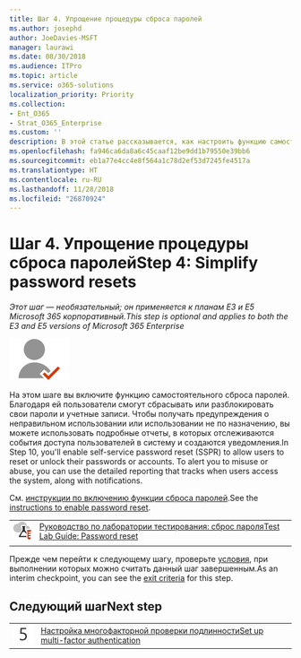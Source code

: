 ```yaml
---
title: Шаг 4. Упрощение процедуры сброса паролей
ms.author: josephd
author: JoeDavies-MSFT
manager: laurawi
ms.date: 08/30/2018
ms.audience: ITPro
ms.topic: article
ms.service: o365-solutions
localization_priority: Priority
ms.collection:
- Ent_O365
- Strat_O365_Enterprise
ms.custom: ''
description: В этой статье рассказывается, как настроить функцию самостоятельного сброса паролей для Azure AD.
ms.openlocfilehash: fa946ca6da8a6c45caaf12be9dd1b79550e39bb6
ms.sourcegitcommit: eb1a77e4cc4e8f564a1c78d2ef53d7245fe4517a
ms.translationtype: HT
ms.contentlocale: ru-RU
ms.lasthandoff: 11/28/2018
ms.locfileid: "26870924"
---
```

# <a name="step-4-simplify-password-resets"></a><span data-ttu-id="ed6a6-103">Шаг 4. Упрощение процедуры сброса паролей</span><span class="sxs-lookup"><span data-stu-id="ed6a6-103">Step 4: Simplify password resets</span></span>

<span data-ttu-id="ed6a6-104">*Этот шаг — необязательный; он применяется к планам E3 и E5 Microsoft 365 корпоративный.*</span><span class="sxs-lookup"><span data-stu-id="ed6a6-104">*This step is optional and applies to both the E3 and E5 versions of Microsoft 365 Enterprise*</span></span>

![](./media/deploy-foundation-infrastructure/identity_icon-small.png)

<span data-ttu-id="ed6a6-p101">На этом шаге вы включите функцию самостоятельного сброса паролей. Благодаря ей пользователи смогут сбрасывать или разблокировать свои пароли и учетные записи. Чтобы получать предупреждения о неправильном использовании или использовании не по назначению, вы можете использовать подробные отчеты, в которых отслеживаются события доступа пользователей в систему и создаются уведомления.</span><span class="sxs-lookup"><span data-stu-id="ed6a6-p101">In Step 10, you'll enable self-service password reset (SSPR) to allow users to reset or unlock their passwords or accounts. To alert you to misuse or abuse, you can use the detailed reporting that tracks when users access the system, along with notifications.</span></span>

<span data-ttu-id="ed6a6-107">См. [инструкции по включению функции сброса паролей](https://docs.microsoft.com/azure/active-directory/active-directory-passwords-best-practices).</span><span class="sxs-lookup"><span data-stu-id="ed6a6-107">See the [instructions to enable password reset](https://docs.microsoft.com/azure/active-directory/active-directory-passwords-best-practices).</span></span>

|||
|:-------|:-----|
|![Руководства по лаборатории тестирования для облака Майкрософт](media/m365-enterprise-test-lab-guides/cloud-tlg-icon-small.png)| [<span data-ttu-id="ed6a6-109">Руководство по лаборатории тестирования: сброс пароля</span><span class="sxs-lookup"><span data-stu-id="ed6a6-109">Test Lab Guide: Password reset</span></span>](password-reset-m365-ent-test-environment.md) |
|||


<span data-ttu-id="ed6a6-110">Прежде чем перейти к следующему шагу, проверьте [условия](identity-exit-criteria.md#crit-identity-pw-reset), при выполнении которых можно считать данный шаг завершенным.</span><span class="sxs-lookup"><span data-stu-id="ed6a6-110">As an interim checkpoint, you can see the [exit criteria](identity-exit-criteria.md#crit-identity-pw-reset) for this step.</span></span>

## <a name="next-step"></a><span data-ttu-id="ed6a6-111">Следующий шаг</span><span class="sxs-lookup"><span data-stu-id="ed6a6-111">Next step</span></span>

|||
|:-------|:-----|
|![](./media/stepnumbers/Step5.png)| [<span data-ttu-id="ed6a6-112">Настройка многофакторной проверки подлинности</span><span class="sxs-lookup"><span data-stu-id="ed6a6-112">Set up multi-factor authentication</span></span>](identity-multi-factor-authentication.md) |


